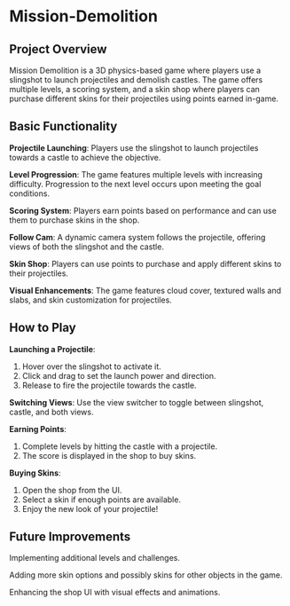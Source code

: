 # Mission-Demolition
## Project Overview

Mission Demolition is a 3D physics-based game where players use a slingshot to launch projectiles and demolish castles. The game offers multiple levels, a scoring system, and a skin shop where players can purchase different skins for their projectiles using points earned in-game.

## Basic Functionality

**Projectile Launching**: Players use the slingshot to launch projectiles towards a castle to achieve the objective.

**Level Progression**: The game features multiple levels with increasing difficulty. Progression to the next level occurs upon meeting the goal conditions.

**Scoring System**: Players earn points based on performance and can use them to purchase skins in the shop.

**Follow Cam**: A dynamic camera system follows the projectile, offering views of both the slingshot and the castle.

**Skin Shop**: Players can use points to purchase and apply different skins to their projectiles.

**Visual Enhancements**: The game features cloud cover, textured walls and slabs, and skin customization for projectiles.

## How to Play

**Launching a Projectile**: 
1. Hover over the slingshot to activate it.
2. Click and drag to set the launch power and direction.
3. Release to fire the projectile towards the castle.

**Switching Views**:
Use the view switcher to toggle between slingshot, castle, and both views.

**Earning Points**:
1. Complete levels by hitting the castle with a projectile.
2. The score is displayed in the shop to buy skins.

**Buying Skins**:
1. Open the shop from the UI.
2. Select a skin if enough points are available.
3. Enjoy the new look of your projectile!

## Future Improvements

Implementing additional levels and challenges.

Adding more skin options and possibly skins for other objects in the game.

Enhancing the shop UI with visual effects and animations.


